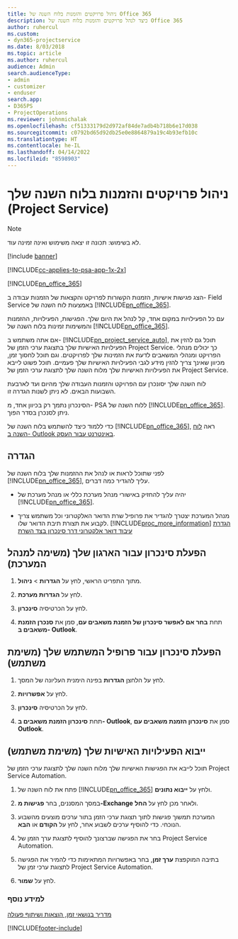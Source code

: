 ```yaml
---
title: ניהול פרויקטים והזמנות בלוח השנה של Office 365
description: כיצד לנהל פרויקטים והזמנות בלוח השנה של Office 365
author: ruhercul
ms.custom:
- dyn365-projectservice
ms.date: 8/03/2018
ms.topic: article
ms.author: ruhercul
audience: Admin
search.audienceType:
- admin
- customizer
- enduser
search.app:
- D365PS
- ProjectOperations
ms.reviewer: johnmichalak
ms.openlocfilehash: cf51333179d2d972af84de7adb4b718b6e17d038
ms.sourcegitcommit: c0792bd65d92db25e0e8864879a19c4b93efb10c
ms.translationtype: HT
ms.contentlocale: he-IL
ms.lasthandoff: 04/14/2022
ms.locfileid: "8598903"
---
```

# <a name="manage-projects-and-bookings-in-your-calendar-project-service"></a>ניהול פרויקטים והזמנות בלוח השנה שלך (Project Service)

> [!Note]
> לא בשימוש: תכונה זו יצאה משימוש ואינה זמינה עוד.

[!include [banner](../includes/psa-now-project-operations.md)]

[!INCLUDE[cc-applies-to-psa-app-1x-2x](../includes/cc-applies-to-psa-app-1x-2x.md)]

[!INCLUDE[pn_office_365](../includes/pn-office-365.md)] 

הצג פגישות אישיות, הזמנות הקשורות לפרויקט והקצאות של הזמנות עבודה ב- Field Service באמצעות לוח השנה של [!INCLUDE[pn_office_365](../includes/pn-office-365.md)].  
  
 עם כל הפעילויות במקום אחד, קל לנהל את היום שלך. הפגישות, הפעילויות, ההזמנות והמשימות זמינות בלוח השנה של [!INCLUDE[pn_office_365](../includes/pn-office-365.md)].  
  
 אם אתה משתמש ב- [!INCLUDE[pn_project_service_auto](../includes/pn-project-service-auto.md)], תוכל גם להזין את הפעילויות האישיות שלך בתצוגת ערכי הזמן של Project Service. כך יכולים מנהלי הפרויקט ומנהלי המשאבים לדעת את הזמינות שלך לפרויקטים. וגם תוכל לחסוך זמן, מכיוון שאינך צריך להזין מידע לגבי הפעילויות האישיות שלך פעמיים. תוכל פשוט לייבא את הפעילויות האישיות שלך מלוח השנה שלך לתצוגת ערכי הזמן של Project Service.  
  
 לוח השנה שלך יסונכרן עם הפרויקט והזמנות העבודה שלך מהיום ועד לארבעת השבועות הבאים. לא ניתן לשנות הגדרה זו.  
  
 הסינכרון נתמך רק בכיוון אחד, מ- PSA ללוח השנה של [!INCLUDE[pn_office_365](../includes/pn-office-365.md)]. ניתן לסנכרן בסדר הפוך. 
  
 כדי ללמוד כיצד להשתמש בלוח השנה של [!INCLUDE[pn_office_365](../includes/pn-office-365.md)], ראה [לוח השנה ב- Outlook באינטרנט עבור העסק](https://support.office.com/article/Calendar-in-Outlook-on-the-web-for-business-5219c457-d1fe-4c2f-9032-1a816b88e936).  
  
## <a name="setup"></a>הגדרה  
 לפני שתוכל לראות או לנהל את ההזמנות שלך בלוח השנה של [!INCLUDE[pn_office_365](../includes/pn-office-365.md)], עליך להגדיר כמה דברים.  
  
- יהיה עליך להחזיק באישורי מנהל מערכת כללי או מנהל מערכת של [!INCLUDE[pn_office_365](../includes/pn-office-365.md)].  
  
- מנהל המערכת יצטרך להגדיר את פרופיל שרת הדואר האלקטרוני וכל משתמש צריך לקבוע את תצורת תיבת הדואר שלו. [!INCLUDE[proc_more_information](../includes/proc-more-information.md)] [הגדרת עיבוד דואר אלקטרוני דרך סינכרון בצד השרת](/dynamics365/customerengagement/on-premises/admin/set-up-server-side-synchronization-of-email-appointments-contacts-and-tasks)  
  
## <a name="turn-on-synchronization-for-your-organization-admin-task"></a>הפעלת סינכרון עבור הארגון שלך (משימה למנהל המערכת)  
  
1.  מתוך התפריט הראשי, לחץ על **הגדרות** > **ניהול**.  
  
2.  לחץ על **הגדרות מערכת**.  
  
3.  לחץ על הכרטיסיה **סינכרון**.  
  
4.  תחת **בחר אם לאפשר סינכרון של הזמנת משאבים עם**, סמן את **סנכרן הזמנת משאבים ב- Outlook**.  
  
## <a name="turn-on-synchronization-for-your-user-profile-user-task"></a>הפעלת סינכרון עבור פרופיל המשתמש שלך (משימת משתמש)  
  
1.  לחץ על הלחצן **הגדרות** בפינה הימנית העליונה של המסך.  
  
2.  לחץ על **אפשרויות**.  
  
3.  לחץ על הכרטיסיה **סינכרון**.  
  
4.  תחת **סינכרון הזמנת משאבים ב- Outlook**, סמן את **סינכרון הזמנת משאבים עם Outlook**.  
  
## <a name="import-your-personal-appointments-user-task"></a>ייבוא הפעילויות האישיות שלך (משימת משתמש)  
 תוכל לייבא את הפגישות האישיות שלך מלוח השנה שלך לתצוגת ערכי הזמן של Project Service Automation.  
  
1. פתח את לוח השנה של [!INCLUDE[pn_office_365](../includes/pn-office-365.md)] ולחץ על **ייבוא נתונים**.  
  
2. במסך המסננים, בחר **פגישות מ-Exchange‎** ולאחר מכן לחץ על **החל**.  
  
3. המערכת תמשוך פגישות לתוך תצוגת ערכי הזמן בתור ערכים מוצעים מהשבוע הנוכחי. כדי להוסיף ערכים לשבוע אחר, לחץ על **הקודם** או **הבא**.  
  
4. בחר את הפגישה שברצונך להוסיף לתצוגת ערך הזמן של Project Service Automation.  
  
5. בתיבה המוקפצת **ערך זמן**, בחר באפשרויות המתאימות כדי להמיר את הפגישה לתצוגת ערכי זמן של Project Service Automation.  
  
6. לחץ על **שמור**.  
  
### <a name="see-also"></a>למידע נוסף  
 [‏‫מדריך בנושאי זמן, הוצאות ושיתוף פעולה](../psa/time-expense-collaboration-guide.md)


[!INCLUDE[footer-include](../includes/footer-banner.md)]
